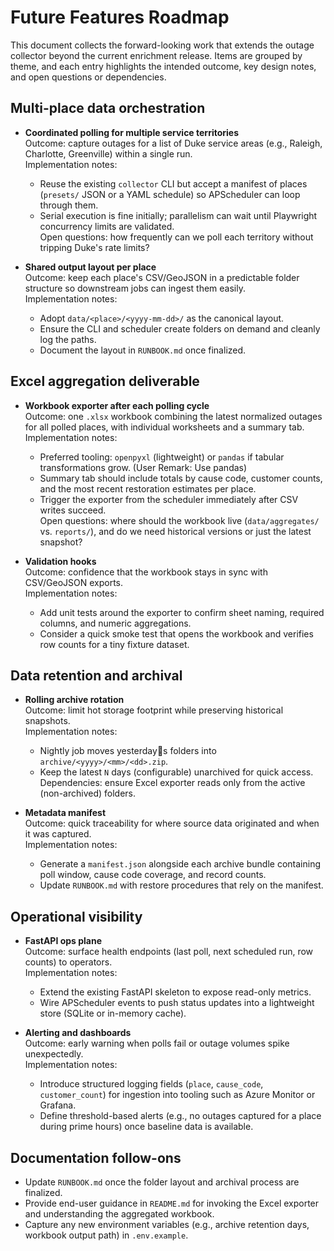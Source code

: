 # Future Features Roadmap

This document collects the forward-looking work that extends the outage collector beyond the current enrichment release. Items are grouped by theme, and each entry highlights the intended outcome, key design notes, and open questions or dependencies.

## Multi-place data orchestration

- **Coordinated polling for multiple service territories**  
  Outcome: capture outages for a list of Duke service areas (e.g., Raleigh, Charlotte, Greenville) within a single run.  
  Implementation notes:

  - Reuse the existing `collector` CLI but accept a manifest of places (`presets/` JSON or a YAML schedule) so APScheduler can loop through them.
  - Serial execution is fine initially; parallelism can wait until Playwright concurrency limits are validated.  
    Open questions: how frequently can we poll each territory without tripping Duke's rate limits?

- **Shared output layout per place**  
  Outcome: keep each place's CSV/GeoJSON in a predictable folder structure so downstream jobs can ingest them easily.  
  Implementation notes:
  - Adopt `data/<place>/<yyyy-mm-dd>/` as the canonical layout.
  - Ensure the CLI and scheduler create folders on demand and cleanly log the paths.
  - Document the layout in `RUNBOOK.md` once finalized.

## Excel aggregation deliverable

- **Workbook exporter after each polling cycle**  
  Outcome: one `.xlsx` workbook combining the latest normalized outages for all polled places, with individual worksheets and a summary tab.  
  Implementation notes:

  - Preferred tooling: `openpyxl` (lightweight) or `pandas` if tabular transformations grow. (User Remark: Use pandas)
  - Summary tab should include totals by cause code, customer counts, and the most recent restoration estimates per place.
  - Trigger the exporter from the scheduler immediately after CSV writes succeed.  
    Open questions: where should the workbook live (`data/aggregates/` vs. `reports/`), and do we need historical versions or just the latest snapshot?

- **Validation hooks**  
  Outcome: confidence that the workbook stays in sync with CSV/GeoJSON exports.  
  Implementation notes:
  - Add unit tests around the exporter to confirm sheet naming, required columns, and numeric aggregations.
  - Consider a quick smoke test that opens the workbook and verifies row counts for a tiny fixture dataset.

## Data retention and archival

- **Rolling archive rotation**  
  Outcome: limit hot storage footprint while preserving historical snapshots.  
  Implementation notes:

  - Nightly job moves yesterdays folders into `archive/<yyyy>/<mm>/<dd>.zip`.
  - Keep the latest `N` days (configurable) unarchived for quick access.  
    Dependencies: ensure Excel exporter reads only from the active (non-archived) folders.

- **Metadata manifest**  
  Outcome: quick traceability for where source data originated and when it was captured.  
  Implementation notes:
  - Generate a `manifest.json` alongside each archive bundle containing poll window, cause code coverage, and record counts.
  - Update `RUNBOOK.md` with restore procedures that rely on the manifest.

## Operational visibility

- **FastAPI ops plane**  
  Outcome: surface health endpoints (last poll, next scheduled run, row counts) to operators.  
  Implementation notes:

  - Extend the existing FastAPI skeleton to expose read-only metrics.
  - Wire APScheduler events to push status updates into a lightweight store (SQLite or in-memory cache).

- **Alerting and dashboards**  
  Outcome: early warning when polls fail or outage volumes spike unexpectedly.  
  Implementation notes:
  - Introduce structured logging fields (`place`, `cause_code`, `customer_count`) for ingestion into tooling such as Azure Monitor or Grafana.
  - Define threshold-based alerts (e.g., no outages captured for a place during prime hours) once baseline data is available.

## Documentation follow-ons

- Update `RUNBOOK.md` once the folder layout and archival process are finalized.
- Provide end-user guidance in `README.md` for invoking the Excel exporter and understanding the aggregated workbook.
- Capture any new environment variables (e.g., archive retention days, workbook output path) in `.env.example`.
